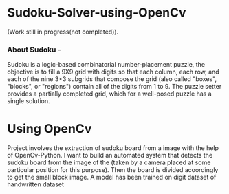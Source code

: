 # Sudoku-Solver-using-OpenCv

(Work still in progress(not completed)).

### About Sudoku -
Sudoku is a logic-based combinatorial number-placement puzzle, the objective is to fill a 9X9 grid 
with digits so that each column, each row, and each of the nine 3×3 subgrids that compose the grid 
(also called "boxes", "blocks", or "regions") contain all of the digits from 1 to 9. The puzzle 
setter provides a partially completed grid, which for a well-posed puzzle has a single solution.


# Using OpenCv

Project involves the extraction of sudoku board from a image with the help of OpenCv-Python. I want
to build an automated system that detects the sudoku board from the image of the (taken by a 
camera placed at some particular position for this purpose). Then the board is divided acoordingly 
to get the small block image. A model has been trained on digit dataset of handwritten dataset
